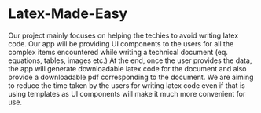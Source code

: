 # Latex-Made-Easy
Our project mainly focuses on helping the techies to avoid writing latex code. Our app will be providing UI components to the users for all the complex items encountered while writing a technical document (eq. equations, tables, images etc.) At the end, once the user provides the data, the app will generate downloadable latex code for the document and also provide a downloadable pdf corresponding to the document. We are aiming to reduce the time taken by the users for writing latex code even if that is using templates as UI components will make it much more convenient for use.
